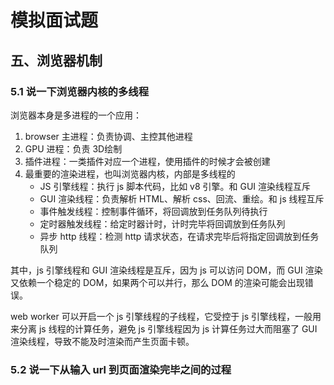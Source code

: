 # 模拟面试题

## 五、浏览器机制
### 5.1 说一下浏览器内核的多线程
浏览器本身是多进程的一个应用：
1. browser 主进程：负责协调、主控其他进程
2. GPU 进程：负责 3D绘制
3. 插件进程：一类插件对应一个进程，使用插件的时候才会被创建
4. 最重要的渲染进程，也叫浏览器内核，内部是多线程的
	- JS 引擎线程：执行 js 脚本代码，比如 v8 引擎。和 GUI 渲染线程互斥
	- GUI 渲染线程：负责解析 HTML、解析 css、回流、重绘。和 js 线程互斥
	- 事件触发线程：控制事件循环，将回调放到任务队列待执行
	- 定时器触发线程：给定时器计时，计时完毕将回调放到任务队列
	- 异步 http 线程：检测 http 请求状态，在请求完毕后将指定回调放到任务队列 

其中，js 引擎线程和 GUI 渲染线程是互斥，因为 js 可以访问 DOM，而 GUI 渲染又依赖一个稳定的 DOM，如果两个可以并行，那么 DOM 的渲染可能会出现错误。

web worker 可以开启一个 js 引擎线程的子线程，它受控于 js 引擎线程，一般用来分离 js 线程的计算任务，避免 js 引擎线程因为 js 计算任务过大而阻塞了 GUI 渲染线程，导致不能及时渲染而产生页面卡顿。

### 5.2 说一下从输入 url 到页面渲染完毕之间的过程